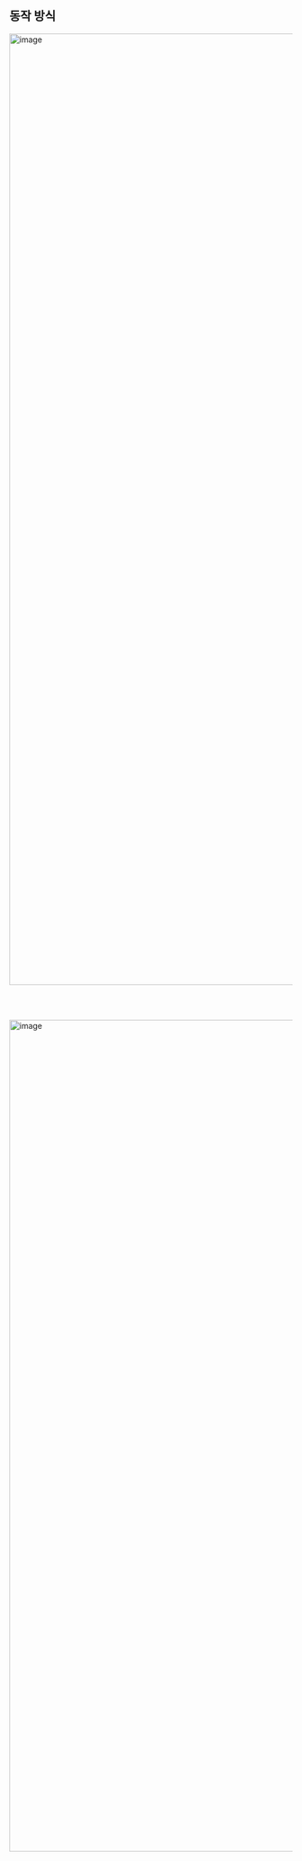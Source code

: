## 동작 방식
<img width="1694" alt="image" src="https://github.com/dik654/cryptography/assets/33992354/5e061bb4-c2f6-4200-b40a-21b3095eb757">

<br/><br/>

<img width="1481" alt="image" src="https://github.com/dik654/cryptography/assets/33992354/d3b321ec-f53c-478a-9cdf-aa110edaddc4">

